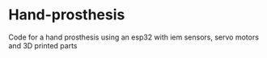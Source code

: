 # Hand-prosthesis
Code for a hand prosthesis using an esp32 with iem sensors, servo motors and 3D printed parts 
